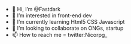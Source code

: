 - 👋 Hi, I’m @Fastdark
- 👀 I’m interested in front-end dev
- 🌱 I’m currently learning Html5 CSS Javascript
- 💞️ I’m looking to collaborate on ONGs, startup
- 📫 How to reach me = twitter:Nicorpg_

<!---
Fastdark/Fastdark is a ✨ special ✨ repository because its `README.md` (this file) appears on your GitHub profile.
You can click the Preview link to take a look at your changes.
--->
